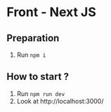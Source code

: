 # Front - Next JS
## Preparation
1. Run `npm i`

## How to start ?
1. Run `npm run dev`
2. Look at http://localhost:3000/